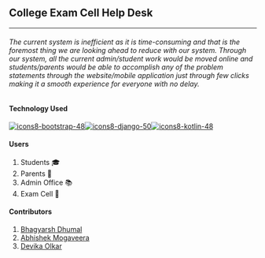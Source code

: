 ## College Exam Cell Help Desk
------

###### The current system is inefficient as it is time-consuming and that is the foremost thing we are looking ahead to reduce with our system. Through our system, all the current admin/student work would be moved online and students/parents would be able to accomplish any of the problem statements through the website/mobile application just through few clicks making it a smooth experience for everyone with no delay.

#### Technology Used    
[![icons8-bootstrap-48](https://user-images.githubusercontent.com/37222497/80749464-15eb4a80-8b44-11ea-8921-fb6fa3426148.png)](https://getbootstrap.com/)[![icons8-django-50](https://user-images.githubusercontent.com/37222497/80749352-ef2d1400-8b43-11ea-8c60-421c0b7e06f3.png)](https://www.djangoproject.com/)[![icons8-kotlin-48](https://user-images.githubusercontent.com/37222497/80752299-e428b280-8b48-11ea-9e97-0d355c2886a1.png)](https://kotlinlang.org/)

#### Users
1. Students 🎓
1. Parents 👫
1. Admin Office 📚
1. Exam Cell 📄

#### Contributors
1. [Bhagyarsh Dhumal](https://github.com/bhagyarsh)
2. [Abhishek Mogaveera](https://github.com/abhishek971999)
3. [Devika Olkar](https://github.com/devika30)
